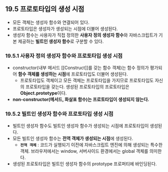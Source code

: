 ## 19.5 프로토타입의 생성 시점

- 모든 객체는 생성자 함수와 연결되어 있다.
- 프로토타입은 생성자가 생성되는 시점에 더불어 생성된다.
- 생성자 함수는 사용자가 직접 정의한 **사용자 정의 생성자 함수**와 자바스크립트가 기본 제공하는 **빌트인 생성자 함수**로 구분할 수 있다.

### 19.5.1 사용자 정의 생성자 함수와 프로토타입 생성 시점

- constructor(내부 메서드 [[Construct]]를 갖는 함수 객체)는 함수 정의가 평가되어 **함수 객체를 생성하는 시점**에 프로토타입도 더불어 생성된다.
  - 프로토타입도 객체이고 모든 객체는 프로토타입을 가지므로 프로토타입도 자신의 프로토타입을 갖는다. 생성된 프로토타입의 프로토타입은 **Object.prototype**이다.
- **non-constructor(메서드, 화살표 함수)는 프로토타입이 생성되지 않는다.**

### 19.5.2 빌트인 생성자 함수와 프로토타입 생성 시점

- 빌트인 생성자 함수도 빌트인 생성자 함수가 생성되는 시점에 프로토타입이 생성된다.
- 모든 빌트인 생성자 함수는 **전역 객체가 생성되는 시점**에 생성된다.
  - **`전역 객체`** : 코드가 실행되기 이전에 자바스크립트 엔진에 의해 생성되는 특수한 객체. 브라우저에서는 window, 서버사이드 환경에서는 global 객체를 의미한다.
- 생성된 프로토타입은 빌트인 생성자 함수의 prototype 프로퍼티에 바인딩된다.
